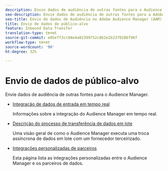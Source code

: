 ```yaml
---
description: Envie dados de audiência de outras fontes para o Audience Manager.
seo-description: Envie dados de audiência de outras fontes para a Adobe Audience Manager (AAM).
seo-title: Envio de dados de Audiência no Adobe Audience Manager (AAM)
title: Envio de dados de público-alvo
feature: Inbound Data Transfer
translation-type: tm+mt
source-git-commit: e05eff3cc04e4a82399752c862e2b2370286f96f
workflow-type: tm+mt
source-wordcount: '90'
ht-degree: 32%

---
```



# Envio de dados de público-alvo

Envie dados de audiência de outras fontes para o Audience Manager.

* [Integração de dados de entrada em tempo real](/help/using/integration/sending-audience-data/real-time-data-integration/real-time-tech-specs.md)

   Informações sobre a integração do Audience Manager em tempo real.

* [Descrição do processo de transferência de dados em lote](/help/using/integration/sending-audience-data/batch-data-transfer-explained/batch-data-transfer-explained.md)

   Uma visão geral de como o Audience Manager executa uma troca assíncrona de dados em lote com um fornecedor terceirizado.

* [Integrações personalizadas de parceiros](/help/using/integration/sending-audience-data/custom-partner-integrations.md)

   Esta página lista as integrações personalizadas entre o Audience Manager e os parceiros de dados.
